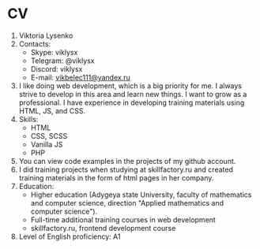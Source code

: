 # CV

1. Viktoria Lysenko
2. Contacts:
    * Skype: viklysx
    * Telegram: @viklysx
    * Discord: viklysx
    * E-mail: vikbelec111@yandex.ru
3. I like doing web development, which is a big priority for me. 
I always strive to develop in this area and learn new things. I want to grow as a professional. 
I have experience in developing training materials using HTML, JS, and CSS.
4. Skills:
    * HTML
    * CSS, SCSS
    * Vanilla JS
    * PHP
5. You can view code examples in the projects of my github account.
6. I did training projects when studying at skillfactory.ru and created training materials in the form of html pages in her company.
7. Education:
    * Higher education (Adygeya state University, faculty of mathematics and computer science, direction "Applied mathematics and computer science").
    * Full-time additional training courses in web development
    * skillfactory.ru, frontend development course
8. Level of English proficiency: A1
